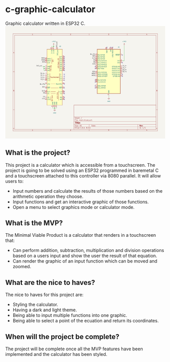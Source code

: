 # c-graphic-calculator

Graphic calculator written in ESP32 C.
![](assets/project_schematic.png)

## What is the project?

This project is a calculator which is accessible from a touchscreen. The project is going to be solved using an ESP32 programmed in baremetal C and a touchscreen attached to this controller via 8080 parallel.
It will allow users to:

- Input numbers and calculate the results of those numbers based on the arithmetic operation they choose.
- Input functions and get an interactive graphic of those functions.
- Open a menu to select graphics mode or calculator mode.

## What is the MVP?

The Minimal Viable Product is a calculator that renders in a touchscreen that:

- Can perform addition, subtraction, multiplication and division operations based on a users input and show the user the result of that equation.
- Can render the graphic of an input function which can be moved and zoomed.

## What are the nice to haves?

The nice to haves for this project are:

- Styling the calculator.
- Having a dark and light theme.
- Being able to input multiple functions into one graphic.
- Being able to select a point of the ecuation and return its coordinates.

## When will the project be complete?

The project will be complete once all the MVP features have been implemented and the calculator has been styled.
